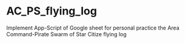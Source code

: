 # AC_PS_flying_log
Implement App-Script of Google sheet for personal practice the Area Command-Pirate Swarm of Star Citize flying log
